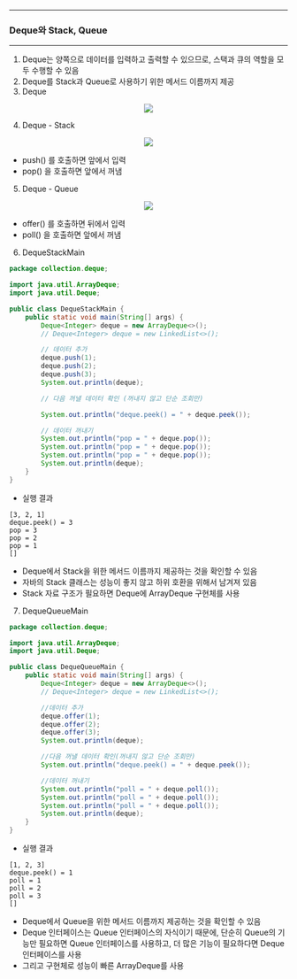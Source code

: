 -----
### Deque와 Stack, Queue
-----
1. Deque는 양쪽으로 데이터를 입력하고 출력할 수 있으므로, 스택과 큐의 역할을 모두 수행할 수 있음
2. Deque를 Stack과 Queue로 사용하기 위한 메서드 이름까지 제공
3. Deque
<div align="center">
<img src="https://github.com/user-attachments/assets/cee95750-6c8d-4f2c-bccf-486266b9667f">
</div>

4. Deque - Stack
<div align="center">
<img src="https://github.com/user-attachments/assets/46e786e2-e953-4ac3-9dbe-55d9517a4774">
</div>

  - push() 를 호출하면 앞에서 입력
  - pop() 을 호출하면 앞에서 꺼냄

5. Deque - Queue
<div align="center">
<img src="https://github.com/user-attachments/assets/ac50adbb-49c6-4eab-a488-889dae854d53">
</div>

  - offer() 를 호출하면 뒤에서 입력
  - poll() 을 호출하면 앞에서 꺼냄

6. DequeStackMain
```java
package collection.deque;

import java.util.ArrayDeque;
import java.util.Deque;

public class DequeStackMain {
    public static void main(String[] args) {
        Deque<Integer> deque = new ArrayDeque<>();
        // Deque<Integer> deque = new LinkedList<>();

        // 데이터 추가
        deque.push(1);
        deque.push(2);
        deque.push(3);
        System.out.println(deque);

        // 다음 꺼낼 데이터 확인 (꺼내지 않고 단순 조회만)

        System.out.println("deque.peek() = " + deque.peek());

        // 데이터 꺼내기
        System.out.println("pop = " + deque.pop());
        System.out.println("pop = " + deque.pop());
        System.out.println("pop = " + deque.pop());
        System.out.println(deque);
    }
}
```
  - 실행 결과
```
[3, 2, 1]
deque.peek() = 3
pop = 3
pop = 2
pop = 1
[]
```
  - Deque에서 Stack을 위한 메서드 이름까지 제공하는 것을 확인할 수 있음
  - 자바의 Stack 클래스는 성능이 좋지 않고 하위 호환을 위해서 남겨져 있음
  - Stack 자료 구조가 필요하면 Deque에 ArrayDeque 구현체를 사용

7. DequeQueueMain
```java
package collection.deque;

import java.util.ArrayDeque;
import java.util.Deque;

public class DequeQueueMain {
    public static void main(String[] args) {
        Deque<Integer> deque = new ArrayDeque<>();
        // Deque<Integer> deque = new LinkedList<>();

        //데이터 추가
        deque.offer(1);
        deque.offer(2);
        deque.offer(3);
        System.out.println(deque);

        //다음 꺼낼 데이터 확인(꺼내지 않고 단순 조회만)
        System.out.println("deque.peek() = " + deque.peek());

        //데이터 꺼내기
        System.out.println("poll = " + deque.poll());
        System.out.println("poll = " + deque.poll());
        System.out.println("poll = " + deque.poll());
        System.out.println(deque);
    }
}
```
  - 실행 결과
```
[1, 2, 3]
deque.peek() = 1
poll = 1
poll = 2
poll = 3
[]
```
  - Deque에서 Queue을 위한 메서드 이름까지 제공하는 것을 확인할 수 있음
  - Deque 인터페이스는 Queue 인터페이스의 자식이기 때문에, 단순히 Queue의 기능만 필요하면 Queue 인터페이스를 사용하고, 더 많은 기능이 필요하다면 Deque 인터페이스를 사용
  - 그리고 구현체로 성능이 빠른 ArrayDeque를 사용
